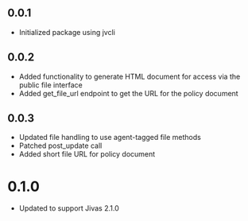 ## 0.0.1
- Initialized package using jvcli

## 0.0.2
- Added functionality to generate HTML document for access via the public file interface
- Added get_file_url endpoint to get the URL for the policy document

## 0.0.3
- Updated file handling to use agent-tagged file methods
- Patched post_update call
- Added short file URL for policy document

# 0.1.0
- Updated to support Jivas 2.1.0